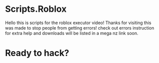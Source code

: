 # Scripts.Roblox
Hello this is scripts for the roblox executor video!
Thanks for visiting
this was made to stop people from getting errors!
check out errors instruction for extra help and downloads will be listed in a mega nz link soon.
# Ready to hack?
